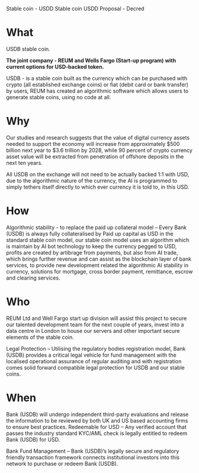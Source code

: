 Stable coin - USDD
Stable coin USDD Proposal - Decred


# What

USDB stable coin.

**The joint company - REUM and Wells Fargo (Start-up program) with current options for USD-backed token.**

USDB - is a stable coin built as the currency which can be purchased with crypto (all established exchange coins) or fiat (debit card or bank transfer) by users, REUM has created an algorithmic software which allows users to generate stable coins, using no code at all. 

# Why

Our studies and research suggests that the value of digital currency assets needed to support the economy will increase from approximately $500 billion next year to $3.6 trillion by 2028, while 90 percent of crypto currency asset value will be extracted from penetration of offshore deposits in the next ten years.

All USDB on the exchange will not need to be actually backed 1:1 with USD, due to the algorithmic nature of the currency, the AI is programmed to simply tethers itself directly to which ever currency it is told to, in this USD. 

# How

Algorithmic stability - to replace the paid up collateral model – Every Bank (USDB) is always fully collateralised by Paid up capital as USD in the standard stable coin model, our stable coin model uses an algorithm which is maintain by AI bot technology to keep the currency pegged to USD, profits are created by artibrage from payments, but also from AI trade, which brings further revenue and can assist as the blockchain layer of bank services, to provide new development related the algorithmic AI stability in currency, solutions for mortgage, cross border payment, remittance, escrow and clearing services.

# Who

REUM Ltd and Well Fargo start up division will assist this project to secure our talented development team for the next couple of years, invest into a data centre in London to house our servers and other important secure elements of the stable coin. 

Legal Protection – Utilising the regulatory bodies registration model, Bank (USDB) provides a critical legal vehicle for fund management with the localised operational assurance of regular auditing and with registration comes solid forward compatible legal protection for USDB and our stable coins.

# When

Bank (USDB) will undergo independent third-party evaluations and release the information to be reviewed by both UK and US based accounting firms to ensure best practices. Redeemable for USD – Any verified account that passes the industry standard KYC/AML check is legally entitled to redeem Bank (USDB) for USD.

Bank Fund Management – Bank (USDB)’s legally secure and regulatory friendly transaction framework connects institutional investors into this network to purchase or redeem Bank (USDB). 
